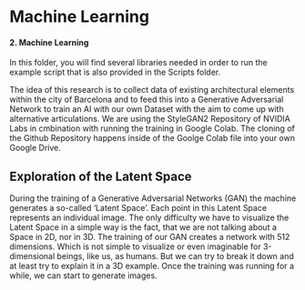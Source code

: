 # Machine Learning

#### 2. Machine Learning

In this folder, you will find several libraries needed in order to run the example script that is also provided in the Scripts folder.

The idea of this research is to collect data of existing architectural elements within the city of Barcelona and to feed this into a Generative Adversarial Network to train an AI with our own Dataset with the aim to come up with alternative articulations.
We are using the StyleGAN2 Repository of NVIDIA Labs in cmbination with running the training in Google Colab. The cloning of the Github Repository happens inside of the Goolge Colab file into your own Google Drive.

## Exploration of the Latent Space

During the training of a Generative Adversarial Networks (GAN) the machine generates a so-called ‘Latent Space’. Each point in this Latent Space represents an individual image.
The only difficulty we have to visualize the Latent Space in a simple way is the fact, that we are not talking about a Space in 2D, nor in 3D. The training of our GAN creates a network with 512 dimensions. Which is not simple to visualize or even imaginable for 3-dimensional beings, like us, as humans.
But we can try to break it down and at least try to explain it in a 3D example.
Once the training was running for a while, we can start to generate images.

